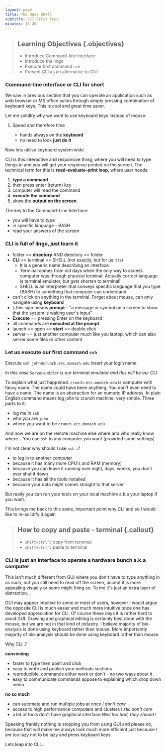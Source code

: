 ```yaml
---
layout: page
title: The Unix Shell
subtitle: CLI First type
minutes: 15-20
---
```

> ## Learning Objectives {.objectives}
>
> *   Introduce Command-line Interface
> *   Introduce the lingo
> *   Execute first command `ssh`
> *   Present CLI as an alternative to GUI

### Command-line interface or CLI for short

We saw in previous section that you can operate an application such as web browser or MS office suites through 
simply pressing combination of keyboard keys. This is cool and great time saver.

Let me solidify why we want to use keyboard keys instead of mouse:

1. Speed and therefore time

   * hands always on the __keyboard__
   * no need to look __just do it__

Now lets utilise keyboard system wide. 

CLI is this interactive and responsive thing, where you will need to type things in and you will get
your response printed on the screen. The technical term for this is **read-evaluate-print loop**, where user
needs:

1. __type a command__
2. then press enter (return) key
3. computer will read the command
4. __execute the command__
5. show the __output on the screen__

The key to the Command-Line Interface:

- you will have to type
- in specific language - BASH
- read your answers of the screen

### CLI is full of lingo, just learn it

- folder == __directory__ AND directory == folder
- __CLI__ == terminal == SHELL (not exactly, but for us it is)
  * It is a generic name describing an interface
  * Terminal comes from old days when the only way to access computer was through physical terminal.
    Actually correct language is terminal emulator, but gets shorten to terminal!
  * SHELL is an interpreter that conveys specific language that you type (BASH) to something that computer
    can understand.
- can't click on anything in the terminal. Forget about mouse, can only navigate using __keyboard__
- `$` this sign means __prompt__ - "a message or symbol on a screen to show that the system is waiting
user's input"
- __Execute__ == pressing Enter on the keyboard
- all commands are __executed at the prompt__
- launch == open == __start__ == double click
- server == just another computer much like you laptop, which can also server some files or other content

### Let us execute our first command `ssh`

Execute `ssh john@crunch.erc.monash.edu` insert your login name

_In this case `Serverauditor` is our terminal emulator and this will be our CLI_

To explain what just happened. `crunch.erc.monash.edu` is computer with fancy name. The name could have been
anything. You don't even need to have a name. The name is an abstraction for an numeric IP address.
In plain English command means log john to crunch machine, very simple. Three parts to it: 

- log me in `ssh`
- who you are `john`
- where you want to be `crunch.erc.monash.edu`

And now we are on the remote machine else where and who really know where...
You can `ssh` to any computer you want (provided some settings) 

I'm not clear why should I use `ssh` ..?

- to log in to another computer
- because it has many more CPU's and RAM (memory)
- because you can leave it running over night, days, weeks, you don't ever shut it down
- because it has all the tools installed 
- because your data might comes straight to that server

But really you can run your tools on your local machine a.k.a your laptop if you want.

This brings me back to this same, important point why CLI and so I would like to re-solidify it again

> ## How to copy and paste - terminal {.callout}
> - `shift+ctrl^c` copy from terminal
> - `shift+ctrl^v` paste to terminal

### CLI is just an interface to operate a hardware bunch a.k.a computer

This isn't much different from GUI where you don't have to type anything in as such, but you still need to
read off the screen, accept it is more appealing visually or some might thing so. To me it's just an extra
layer of distraction.

GUI may appear intuitive to some or most of users, however I would argue the opposite CLI is much
easier and much more intuitive once one has developed appreciation for CLI. Of course these days it is
rather hard to avoid GUI. Drawing and graphical editing is certainly best done with the mouse, but we are
not in that kind of industry. I believe majority of bio-analysis is done using keyboard rather than mouse. 
More importantly majority of bio-analysis should be done using keyboard rather than mouse.

Why CLI..?

__convincing__

- faster to type then point and click
- easy to write and publish your methods sections
- reproducible, commands either work or don't - no two ways about it
- easy to communicate commands appose to explaining which drop down menu

__no so much__

- can automate and run multiple jobs at once  _I don't care_
- access to high performance computers and clusters _I still don't care_
- a lot of tools don't have graphical interface _Well too bad, they should !_

Speaking frankly nothing is stopping you from using GUI and please do, because that will make me always look
much more efficient just because I am too lazy not to be lazy and press keyboard keys.

Lets leap into CLI..
